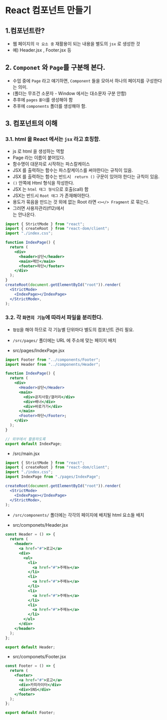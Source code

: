# React 컴포넌트 만들기

## 1.컴포넌트란?

- 웹 페이지의 `각 요소 중` 재활용이 되는 내용을 별도의 `jsx` 로 생성한 것
- 예) Header.jsx , Footer.jsx 등

## 2. `Componet` 와 `Page`를 구분해 본다.

- 수업 중에 `Page` 라고 얘기하면, `Component` 들을 모아서 하나의 페이지를 구성한다는 의미.
- (폴더는 무조건 소문자 - Window 에서는 대소문자 구분 안함)
- 추후에 `pages` `폴더`를 생성해야 함
- 추후에 `components` 폴더를 생성해야 함.

## 3. 컴포넌트의 이해

### 3.1. html 을 React 에서는 `jsx` 라고 호칭함.

- js 로 html 을 생성하는 역할
- Page 라는 이름이 붙어있다.
- 함수명이 대문자로 시작하는 파스칼케이스
- JSX 를 출력하는 함수는 파스칼케이스를 써야한다는 규칙이 있음.
- JSX 를 출력하는 함수는 반드시 ` return ()` 구문이 있어야 한다는 규칙이 있음.
- `()` 안쪽에 Html 형식을 작성한다.
- JSX 는 `html 태그 형식`으로 호출(call) 함
- JSX는 반드시 `Root 태그` 가 존재해야한다.
- 용도가 묶음을 만드는 것 외에 없는 Root 라면 `<></> Fragment` 로 묶는다.
- 그러면 사용자관리(f12)에서 <div></div>는 안나온다.

```jsx
import { StrictMode } from "react";
import { createRoot } from "react-dom/client";
import "./index.css";

function IndexPage() {
  return (
    <div>
      <header>상단</header>
      <main>메인</main>
      <footer>하단</footer>
    </div>
  );
}
createRoot(document.getElementById("root")).render(
  <StrictMode>
    <IndexPage></IndexPage>
  </StrictMode>,
);
```

### 3.2. 각 `화면의 기능`에 따라서 파일을 분리한다.

- `협업`을 해야 하므로 각 기능별 단위마다 별도의 컴포넌트 관리 필요.
- `/src/pages/` 폴더에는 URL 에 주소에 맞는 페이지 배치

- src/pages/IndexPage.jsx

```jsx
import Footer from "../components/Footer";
import Header from "../components/Header";

function IndexPage() {
  return (
    <div>
      <Header>상단</Header>
      <main>
        <div>공지사항/갤러리</div>
        <div>배너</div>
        <div>바로가기</div>
      </main>
      <Footer>하단</Footer>;
    </div>
  );
}

// 외부에서 활용하도록
export default IndexPage;
```

- /src/main.jsx

```jsx
import { StrictMode } from "react";
import { createRoot } from "react-dom/client";
import "./index.css";
import IndexPage from "./pages/IndexPage";

createRoot(document.getElementById("root")).render(
  <StrictMode>
    <IndexPage></IndexPage>
  </StrictMode>,
);
```

- `/src/components/` 폴더에는 각각의 페이지에 배치될 html 요소들 배치

- src/componets/Header.jsx

```jsx
const Header = () => {
  return (
    <header>
      <a href="#">로고</a>
      <div>
        <ul>
          <li>
            <a href="#">주메뉴</a>
          </li>
          <li>
            <a href="#">주메뉴</a>
          </li>
          <li>
            <a href="#">주메뉴</a>
          </li>
          <li>
            <a href="#">주메뉴</a>
          </li>
        </ul>
      </div>
    </header>
  );
};

export default Header;
```

- src/componets/Footer.jsx

```jsx
const Footer = () => {
  return (
    <footer>
      <a href="#">로고</a>
      <div>카피라이터</div>
      <div>SNS</div>
    </footer>
  );
};

export default Footer;
```
